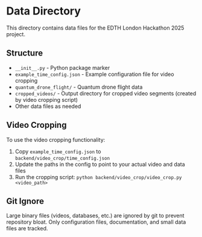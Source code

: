 # Data Directory

This directory contains data files for the EDTH London Hackathon 2025 project.

## Structure

- `__init__.py` - Python package marker
- `example_time_config.json` - Example configuration file for video cropping
- `quantum_drone_flight/` - Quantum drone flight data
- `cropped_videos/` - Output directory for cropped video segments (created by video cropping script)
- Other data files as needed

## Video Cropping

To use the video cropping functionality:

1. Copy `example_time_config.json` to `backend/video_crop/time_config.json`
2. Update the paths in the config to point to your actual video and data files
3. Run the cropping script: `python backend/video_crop/video_crop.py <video_path>`

## Git Ignore

Large binary files (videos, databases, etc.) are ignored by git to prevent repository bloat. Only configuration files, documentation, and small data files are tracked.
